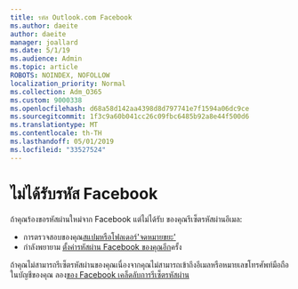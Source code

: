 ```yaml
---
title: รหัส Outlook.com Facebook
ms.author: daeite
author: daeite
manager: joallard
ms.date: 5/1/19
ms.audience: Admin
ms.topic: article
ROBOTS: NOINDEX, NOFOLLOW
localization_priority: Normal
ms.collection: Adm_O365
ms.custom: 9000338
ms.openlocfilehash: d68a58d142aa4398d8d797741e7f1594a06dc9ce
ms.sourcegitcommit: 1f3c9a60b041cc26c09fbc6485b92a8e44f500d6
ms.translationtype: MT
ms.contentlocale: th-TH
ms.lasthandoff: 05/01/2019
ms.locfileid: "33527524"
---
```

# <a name="not-receiving-facebook-codes"></a>ไม่ได้รับรหัส Facebook

ถ้าคุณร้องขอรหัสผ่านใหม่จาก Facebook แต่ไม่ได้รับ ของคุณรีเซ็ตรหัสผ่านอีเมล:

- การตรวจสอบของคุณ[สแปมหรือโฟลเดอร์'จดหมายขยะ'](https://outlook.live.com/mail/junkemail)
- กำลังพยายาม [ตั้งค่ารหัสผ่าน Facebook ของคุณอีก](https://www.facebook.com/help/213395615347144?helpref=faq_content)ครั้ง

ถ้าคุณไม่สามารถรีเซ็ตรหัสผ่านของคุณเนื่องจากคุณไม่สามารถเข้าถึงอีเมลหรือหมายเลขโทรศัพท์มือถือในบัญชีของคุณ ลอง[ของ Facebook เคล็ดลับการรีเซ็ตรหัสผ่าน](https://www.facebook.com/help/218815984812734)